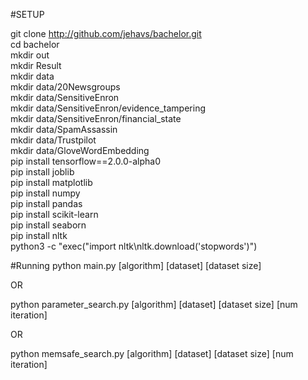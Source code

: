 #SETUP

git clone http://github.com/jehavs/bachelor.git \
cd bachelor \
mkdir out \
mkdir Result \
mkdir data \
mkdir data/20Newsgroups \
mkdir data/SensitiveEnron \
mkdir data/SensitiveEnron/evidence_tampering \
mkdir data/SensitiveEnron/financial_state \
mkdir data/SpamAssassin \
mkdir data/Trustpilot \
mkdir data/GloveWordEmbedding \
pip install tensorflow==2.0.0-alpha0 \
pip install joblib \
pip install matplotlib \
pip install numpy \
pip install pandas \
pip install scikit-learn \
pip install seaborn \
pip install nltk \
python3 -c "exec(\"import nltk\nltk.download('stopwords')\")

#Running
python main.py [algorithm] [dataset] [dataset size]

OR

python parameter_search.py [algorithm] [dataset] [dataset size] [num iteration]

OR

python memsafe_search.py [algorithm] [dataset] [dataset size] [num iteration]